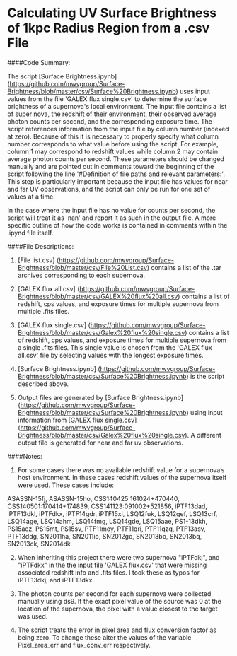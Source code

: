 # Calculating UV Surface Brightness of 1kpc Radius Region from a .csv File

####Code Summary:

The script [Surface Brightness.ipynb] (https://github.com/mwvgroup/Surface-Brightness/blob/master/csv/Surface%20Brightness.ipynb) uses input values from the file 'GALEX flux single.csv' to determine the surface brightness of a supernova's local environment. The input file contains a list of super nova, the redshift of their environment,  their observed average photon counts per second, and the corresponding exposure time. The script references information from the input file by column number (indexed at zero). Because of this it is necessary to properly specify what column number corresponds to what value before using the script. For example, column 1 may correspond to redshift values while column 2 may contain average photon counts per second. These parameters should be changed manually and are pointed out in comments toward the beginning of the script following the line '#Definition of file paths and relevant parameters:'. This step is particularly important because the input file has values for near and far UV observations, and the script can only be run for one set of values at a time.

In the case where the input file has no value for counts per second, the script will treat it as 'nan' and report it as such in the output file. A more specific outline of how the code works is contained in comments within the .ipynd file itself.

####File Descriptions:
1. [File list.csv] (https://github.com/mwvgroup/Surface-Brightness/blob/master/csv/File%20List.csv) contains a list of the .tar archives corresponding to each supernova.

2. [GALEX flux all.csv] (https://github.com/mwvgroup/Surface-Brightness/blob/master/csv/GALEX%20flux%20all.csv) contains a list of redshift, cps values, and exposure times for multiple supernova from multiple .fits files.
  
3. [GALEX flux single.csv] (https://github.com/mwvgroup/Surface-Brightness/blob/master/csv/Galex%20flux%20single.csv) contains a list of redshift, cps values, and exposure times for multiple supernova from a single .fits files. This single value is chosen from the 'GALEX flux all.csv' file by selecting values with the longest exposure times.
  
4. [Surface Brightness.ipynb] (https://github.com/mwvgroup/Surface-Brightness/blob/master/csv/Surface%20Brightness.ipynb) is the script described above.
  
5. Output files are generated by [Surface Brightness.ipynb] (https://github.com/mwvgroup/Surface-Brightness/blob/master/csv/Surface%20Brightness.ipynb) using input information from [GALEX flux single.csv] (https://github.com/mwvgroup/Surface-Brightness/blob/master/csv/Galex%20flux%20single.csv). A different output file is generated for near and far uv observations.
  
####Notes:

1. For some cases there was no available redshift value for a supernova’s host environment. In these cases redshift values of the supernova itself were used. These cases include:

  ASASSN-15fj, ASASSN-15ho, CSS140425:161024+470440, CSS140501:170414+174839, CSS141123:091002+521856, iPTF13dad, iPTF13dkl, iPTFdkx, iPTF14gdr, iPTF15xi, LSQ12fuk, LSQ12gef, LSQ13crf, LSQ14age, LSQ14ahm, LSQ14fmg, LSQ14gde, LSQ15aae, PS1-13dkh, PS15aez, PS15mt, PS15sv, PTF11moy, PTF11qri, PTF11qzq, PTF13asv, PTF13ddg, SN2011ha, SN2011io, SN2012go, SN2013bo, SN2013bq, SN2013ck, SN2014dk

2. When inheriting this project there were two supernova "iPTFdkj", and "iPTFdkx" in the the input file 'GALEX flux.csv' that were missing associated redshift info and .fits files. I took these as typos for iPTF13dkj, and iPTF13dkx.

3. The photon counts per second for each supernova were collected manually using ds9. If the exact pixel value of the source was 0 at the location of the supernova, the pixel with a value closest to the target was used. 

5. The script treats the error in pixel area and flux conversion factor as being zero. To change these alter the values of the variable Pixel_area_err and flux_conv_err respectively. 
